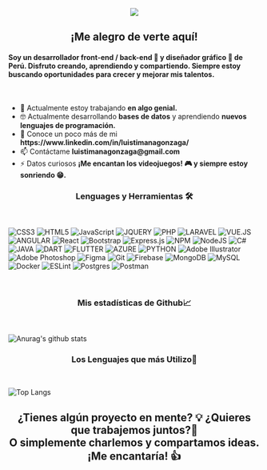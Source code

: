 <!-- ![](https://i.ibb.co/zfZhSDY/banner-luistimana.png) -->
<br><br>
 <p align="center"> 
  <img src="https://profile-counter.glitch.me/luistimana/count.svg"/>
 </p>
<h2 align="center"><b>¡Me alegro de verte aquí!</b></h2>
<h4> Soy un desarrollador front-end / back-end 🚀 y diseñador gráfico 🎨 de Perú. Disfruto creando, aprendiendo y compartiendo. Siempre estoy buscando oportunidades para crecer y mejorar mis talentos. </h4>
<br>

<ul>
    <li>🔭 Actualmente estoy trabajando <b>en algo genial.</b></li>
    <li>🤓 Actualmente desarrollando <b>bases de datos</b> y aprendiendo <b>nuevos lenguajes de programación.</b></li>
    <li>💬 Conoce un poco más de mi <b>https://www.linkedin.com/in/luistimanagonzaga/</b></li>
    <li>📫 Contáctame <b>luistimanagonzaga@gmail.com</b></li>
    <li>⚡ Datos curiosos <b>¡Me encantan los videojuegos! 🎮 y siempre estoy sonriendo 😁.</b> </li>
</ul>

<h3 align="center"> <b>Lenguages y Herramientas 🛠</b></h3>
<br>

![CSS3](https://img.shields.io/badge/css3-%231572B6.svg?style=for-the-badge&logo=css3&logoColor=white)
![HTML5](https://img.shields.io/badge/html5-%23E34F26.svg?style=for-the-badge&logo=html5&logoColor=white)
![JavaScript](https://img.shields.io/badge/javascript-%23323330.svg?style=for-the-badge&logo=javascript&logoColor=%23F7DF1E)
![JQUERY](https://img.shields.io/badge/jQuery-0769AD?style=for-the-badge&logo=jquery&logoColor=white)
![PHP](https://img.shields.io/badge/php-%23777BB4.svg?style=for-the-badge&logo=php&logoColor=white)
![LARAVEL](https://img.shields.io/badge/Laravel-FF2D20?style=for-the-badge&logo=laravel&logoColor=white)
![VUE.JS](https://img.shields.io/badge/Vue.js-35495E?style=for-the-badge&logo=vue.js&logoColor=4FC08D)
![ANGULAR](https://img.shields.io/badge/Angular-DD0031?style=for-the-badge&logo=angular&logoColor=white)
![React](https://img.shields.io/badge/react-%2320232a.svg?style=for-the-badge&logo=react&logoColor=%2361DAFB)
![Bootstrap](https://img.shields.io/badge/bootstrap-%23563D7C.svg?style=for-the-badge&logo=bootstrap&logoColor=white)
![Express.js](https://img.shields.io/badge/express.js-%23404d59.svg?style=for-the-badge&logo=express&logoColor=%2361DAFB)
![NPM](https://img.shields.io/badge/NPM-%23000000.svg?style=for-the-badge&logo=npm&logoColor=white)
![NodeJS](https://img.shields.io/badge/node.js-6DA55F?style=for-the-badge&logo=node.js&logoColor=white)
![C#](https://img.shields.io/badge/C%23-239120?style=for-the-badge&logo=c-sharp&logoColor=white)
![JAVA](https://img.shields.io/badge/Java-ED8B00?style=for-the-badge&logo=java&logoColor=white)
![DART](https://img.shields.io/badge/Dart-0175C2?style=for-the-badge&logo=dart&logoColor=white)
![FLUTTER](https://img.shields.io/badge/Flutter-02569B?style=for-the-badge&logo=flutter&logoColor=white)
![AZURE](https://img.shields.io/badge/Microsoft_Azure-0089D6?style=for-the-badge&logo=microsoft-azure&logoColor=white)
![PYTHON](https://img.shields.io/badge/Python-14354C?style=for-the-badge&logo=python&logoColor=white)
![Adobe Illustrator](https://img.shields.io/badge/adobeillustrator-%23FF9A00.svg?style=for-the-badge&logo=adobeillustrator&logoColor=white)
![Adobe Photoshop](https://img.shields.io/badge/adobephotoshop-%2331A8FF.svg?style=for-the-badge&logo=adobephotoshop&logoColor=white)
![Figma](https://img.shields.io/badge/figma-%23F24E1E.svg?style=for-the-badge&logo=figma&logoColor=white)
![Git](https://img.shields.io/badge/git-%23F05033.svg?style=for-the-badge&logo=git&logoColor=white)
![Firebase](https://img.shields.io/badge/firebase-%23039BE5.svg?style=for-the-badge&logo=firebase)
![MongoDB](https://img.shields.io/badge/MongoDB-%234ea94b.svg?style=for-the-badge&logo=mongodb&logoColor=white)
![MySQL](https://img.shields.io/badge/mysql-%2300f.svg?style=for-the-badge&logo=mysql&logoColor=white)
![Docker](https://img.shields.io/badge/docker-%230db7ed.svg?style=for-the-badge&logo=docker&logoColor=white)
![ESLint](https://img.shields.io/badge/ESLint-4B3263?style=for-the-badge&logo=eslint&logoColor=white)
![Postgres](https://img.shields.io/badge/postgres-%23316192.svg?style=for-the-badge&logo=postgresql&logoColor=white)
![Postman](https://img.shields.io/badge/Postman-FF6C37?style=for-the-badge&logo=postman&logoColor=white)

<br>
<h3 align="center"><b>Mis estadísticas de Github📈</b></h3> 
<br>

![Anurag's github stats](https://github-readme-stats.vercel.app/api?username=luistimana&theme=dark&show_icons=true)

<h3 align="center"><b>Los Lenguajes que más Utilizo💛</b></h3> 
<br>

![Top Langs](https://github-readme-stats.vercel.app/api/top-langs/?username=luistimana&theme=dark)

<h2 align="center">¿Tienes algún proyecto en mente? 💡 ¿Quieres que trabajemos juntos?📝<br>
O simplemente charlemos y compartamos ideas. ¡Me encantaría! 👍 </h2>
